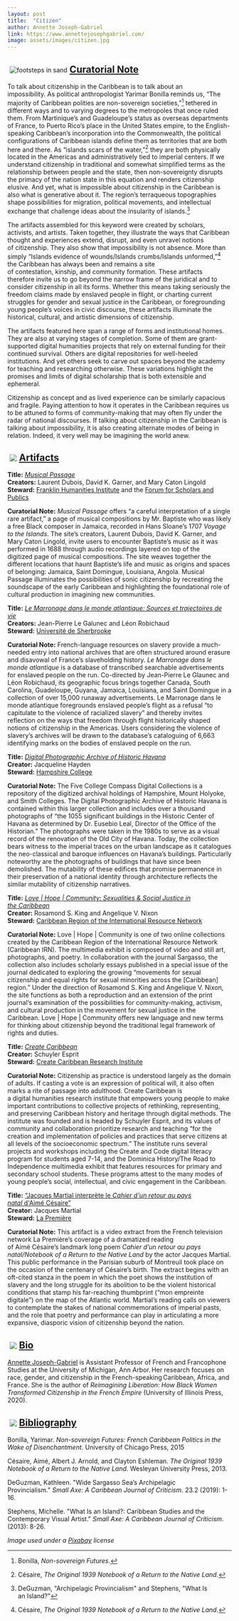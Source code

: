 ```yaml
---
layout: post
title:  "Citizen"
author: Annette Joseph-Gabriel
link: https://www.annettejosephgabriel.com/
image: assets/images/citizen.jpg
---
```


<div class="section-title"><img style="padding: 5px;float:left;" src="{{ site.baseurl}}/assets/images/tiny-key.jpg" alt="footsteps in sand"><a href="#Curatorial"><h2>Curatorial Note</h2></a></div>

To talk about citizenship in the Caribbean is to talk about an impossibility. As political anthropologist Yarimar Bonilla reminds us, “The majority of Caribbean polities are non-sovereign societies,”[^1] tethered in different ways and to varying degrees to the metropoles that once ruled them. From Martinique’s and Guadeloupe’s status as overseas departments of France, to Puerto Rico’s place in the United States empire, to the English-speaking Caribbean’s incorporation into the Commonwealth, the political configurations of Caribbean islands define them as territories that are both here and there. As “islands scars of the water,”[^2] they are both physically located in the Americas and administratively tied to imperial centers. If we understand citizenship in traditional and somewhat simplified terms as the relationship between people and the state, then non-sovereignty disrupts the primacy of the nation state in this equation and renders citizenship elusive. And yet, what is impossible about citizenship in the Caribbean is also what is generative about it. The region’s terraqueous topographies shape possibilities for migration, political movements, and intellectual exchange that challenge ideas about the insularity of islands.[^3]

The artifacts assembled for this keyword were created by scholars, activists, and artists. Taken together, they illustrate the ways that Caribbean thought and experiences extend, disrupt, and even unravel notions of citizenship. They also show that impossibility is not absence. More than simply “Islands evidence of wounds/Islands crumbs/Islands unformed,”[^4] the Caribbean has always been and remains a site of contestation, kinship, and community formation. These artifacts therefore invite us to go beyond the narrow frame of the juridical and to consider citizenship in all its forms. Whether this means taking seriously the freedom claims made by enslaved people in flight, or charting current struggles for gender and sexual justice in the Caribbean, or foregrounding young people’s voices in civic discourse, these artifacts illuminate the historical, cultural, and artistic dimensions of citizenship.

The artifacts featured here span a range of forms and institutional homes. They are also at varying stages of completion. Some of them are grant-supported digital humanities projects that rely on external funding for their continued survival. Others are digital repositories for well-heeled institutions. And yet others seek to carve out spaces beyond the academy for teaching and researching otherwise. These variations highlight the promises and limits of digital scholarship that is both extensible and ephemeral.

Citizenship as concept and as lived experience can be similarly capacious and fragile. Paying attention to how it operates in the Caribbean requires us to be attuned to forms of community-making that may often fly under the radar of national discourses. If talking about citizenship in the Caribbean is talking about impossibility, it is also creating alternate modes of being in relation. Indeed, it very well may be imagining the world anew.

[^1]: Bonilla, _Non-sovereign Futures._
[^2]: Césaire, _The Original 1939 Notebook of a Return to the Native Land._
[^3]: DeGuzman, "Archipelagic Provincialism" and Stephens, "What Is an Island?"
[^4]: Césaire, _The Original 1939 Notebook of a Return to the Native Land._

<div class="section-title"><img style="padding: 5px;float:left;" src="{{ site.baseurl}}/assets/images/tiny-key.jpg"><a href="#Artifacts"><h2>Artifacts</h2></a></div>

**Title:** [_Musical Passage_](http://www.musicalpassage.org/)  
**Creators:** Laurent Dubois, David K. Garner, and Mary Caton Lingold  
**Steward:** [Franklin Humanities Institute](https://fhi.duke.edu) and the [Forum for Scholars and Publics](https://fsp.trinity.duke.edu/)

**Curatorial Note:** *Musical Passage* offers “a careful interpretation of a single rare artifact,” a page of musical compositions by Mr. Baptiste who was likely a free Black composer in Jamaica, recorded in Hans Sloane’s 1707 *Voyage to the Islands*. The site’s creators, Laurent Dubois, David K. Garner, and Mary Caton Lingold, invite users to encounter Baptiste’s music as it was performed in 1688 through audio recordings layered on top of the digitized page of musical compositions. The site weaves together the different locations that haunt Baptiste’s life and music as origins and spaces of belonging: Jamaica, Saint Domingue, Louisiana, Angola. Musical Passage illuminates the possibilities of sonic citizenship by recreating the soundscape of the early Caribbean and highlighting the foundational role of cultural production in imagining new communities.

**Title:** [_Le Marronage dans le monde atlantique: Sources et trajectoires de vie_](http://www.marronnage.info/fr/index.html)  
**Creators:** Jean-Pierre Le Galunec and Léon Robichaud  
**Steward:** [Université de Sherbrooke](https://www.usherbrooke.ca)

**Curatorial Note:** French-language resources on slavery provide a much-needed entry into national archives that are often structured around erasure and disavowal of France’s slaveholding history. *Le Marronage dans le monde atlantique* is a database of transcribed searchable advertisements for enslaved people on the run. Co-directed by Jean-Pierre Le Glaunec and Léon Robichaud, its geographic focus brings together Canada, South Carolina, Guadeloupe, Guyana, Jamaica, Louisiana, and Saint Domingue in a collection of over 15,000 runaway advertisements. Le Marronage dans le monde atlantique foregrounds enslaved people’s flight as a refusal “to capitulate to the violence of racialized slavery” and thereby invites reflection on the ways that freedom through flight historically shaped notions of citizenship in the Americas. Users considering the violence of slavery’s archives will be drawn to the database’s cataloguing of 6,663 identifying marks on the bodies of enslaved people on the run.

**Title:** [_Digital Photographic Archive of Historic Havana_](https://compass.fivecolleges.edu/collections/digital-photographic-archive-historic-havana)  
**Creator:** Jacqueline Hayden  
**Steward:** [Hampshire College](https://www.hampshire.edu/)

**Curatorial Note:** The Five College Compass Digital Collections is a repository of the digitized archival holdings of Hampshire, Mount Holyoke, and Smith Colleges. The Digital Photographic Archive of Historic Havana is contained within this larger collection and includes over a thousand photographs of “the 1055 significant buildings in the Historic Center of Havana as determined by Dr. Eusebio Leal, Director of the Office of the Historian.” The photographs were taken in the 1980s to serve as a visual record of the renovation of the Old City of Havana. Today, the collection bears witness to the imperial traces on the urban landscape as it catalogues the neo-classical and baroque influences on Havana’s buildings. Particularly noteworthy are the photographs of buildings that have since been demolished. The mutability of these edifices that promise permanence in their preservation of a national identity through architecture reflects the similar mutability of citizenship narratives.

**Title:** [_Love &#124; Hope &#124; Community: Sexualities & Social Justice in the Caribbean_](https://www.caribbeansexualities.org)  
**Creator:** Rosamond S. King and Angelique V. Nixon  
**Steward:** [Caribbean Region of the International Resource Network](https://www.caribbeansexualities.org/about/)

**Curatorial Note:** Love &#124; Hope &#124; Community is one of two online collections created by the Caribbean Region of the International Resource Network (Caribbean IRN). The multimedia exhibit is composed of video and still art, photographs, and poetry. In collaboration with the journal Sargasso, the collection also includes scholarly essays published in a special issue of the journal dedicated to exploring the growing “movements for sexual citizenship and equal rights for sexual minorities across the [Caribbean] region.” Under the direction of Rosamond S. King and Angelique V. Nixon, the site functions as both a reproduction and an extension of the print journal’s examination of the possibilities for community-making, activism, and cultural production in the movement for sexual justice in the Caribbean. Love &#124; Hope &#124; Community offers new language and new terms for thinking about citizenship beyond the traditional legal framework of rights and duties.

**Title:** [_Create Caribbean_](http://createcaribbean.org/create/)  
**Creator:** Schuyler Esprit  
**Steward:** [Create Caribbean Research Institute](http://createcaribbean.org/create/)

**Curatorial Note:** Citizenship as practice is understood largely as the domain of adults. If casting a vote is an expression of political will, it also often marks a rite of passage into adulthood. Create Caribbean is a digital humanities research institute that empowers young people to make important contributions to collective projects of rethinking, representing, and preserving Caribbean history and heritage through digital methods. The institute was founded and is headed by Schuyler Esprit, and its values of community and collaboration prioritize research and teaching “for the creation and implementation of policies and practices that serve citizens at all levels of the socioeconomic spectrum.” The institute runs several projects and workshops including the Create and Code digital literacy program for students aged 7-14, and the Dominica History/The Road to Independence multimedia exhibit that features resources for primary and secondary school students. These programs attest to the many modes of young people’s social, intellectual, and civic engagement in the Caribbean.

**Title:** [“Jacques Martial interprète le *Cahier d'un retour au pays natal* d'Aimé Césaire”
](https://www.youtube.com/watch?v=47aSVslV1aQ&feature=emb_logo)  
**Creator:** Jacques Martial  
**Steward:** [La Première](https://la1ere.francetvinfo.fr/)

**Curatorial Note:** This artifact is a video extract from the French television network La Première’s coverage of a dramatized reading of Aimé Césaire’s landmark long poem *Cahier d’un retour au pays natal/Notebook of a Return to the Native Land* by the actor Jacques Martial. This public performance in the Parisian suburb of Montreuil took place on the occasion of the centenary of Césaire’s birth. The extract begins with an oft-cited stanza in the poem in which the poet shows the institution of slavery and the long struggle for its abolition to be the violent historical conditions that stamp his far-reaching thumbprint (“mon empreinte digitale”) on the map of the Atlantic world. Martial’s reading calls on viewers to contemplate the stakes of national commemorations of imperial pasts, and the role that poetry and performance can play in articulating a more expansive, diasporic vision of citizenship beyond the nation.

<div class="section-title"><img style="padding: 5px;float:left;" src="{{ site.baseurl}}/assets/images/tiny-key.jpg"><a href="#Bio"><h2>Bio</h2></a></div>

[Annette Joseph-Gabriel](https://www.annettejosephgabriel.com/) is Assistant Professor of French and Francophone Studies at the University of Michigan, Ann Arbor. Her research focuses on race, gender, and citizenship in the French-speaking Caribbean, Africa, and France. She is the author of *Reimagining Liberation: How Black Women Transformed Citizenship in the French Empire* (University of Illinois Press, 2020).

<div class="section-title"><img style="padding: 5px;float:left;" src="{{ site.baseurl}}/assets/images/tiny-key.jpg"><a href="#Bibliography"><h2>Bibliography</h2></a></div>

Bonilla, Yarimar. *Non-sovereign Futures: French Caribbean Politics in the Wake of Disenchantment*. University of Chicago Press, 2015

Césaire, Aimé, Albert J. Arnold, and Clayton Eshleman. *The Original 1939 Notebook of a Return to the Native Land*. Wesleyan University Press, 2013.

DeGuzman, Kathleen. "Wide Sargasso Sea’s Archipelagic Provincialism." *Small Axe: A Caribbean Journal of Criticism*. 23.2 (2019): 1-16.

Stephens, Michelle. "What Is an Island?: Caribbean Studies and the Contemporary Visual Artist." *Small Axe: A Caribbean Journal of Criticism*. (2013): 8-26.

_Image used under a [Pixabay](https://pixabay.com/service/license/) license_
